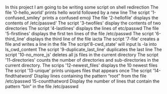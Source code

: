 In this project I am going to be writing some script on shell redirection
The file '0-hello_world' prints hello world followed by a new line
The script '1-confused_smiley' prints a confused emoji
The file '2-hellofile' displays the contents of /etc/passwd' 
The script '3-twofiles' display the contents of two directories
The script '4-lastlines' displays the lines of etc/passwd
The file '5-firstlines' displays the first ten lines of the file /etc/passwd
The script  '6-third_line' displays the third line of the file iacta
The script '7-file' creates a file and writes a line in the file
The script'8-cwd_state' will input ls -la into ls_cwd_content
The script '9-duplicate_last_line' duplicates the last line
The script '10-no_more_js' deletes all js files in the current directory
The script '11-directories' counts the number of directories and sub-directories in the current directory.
The scrips '12-newest_files' displays the 10 newest files
The script '13-unique' prints uniques files that appears once
The script '14-findthatword' Display lines containing the pattern “root” from the file /etc/passwd
15-countthatword Display the number of lines that contain the pattern “bin” in the file /etc/passwd
